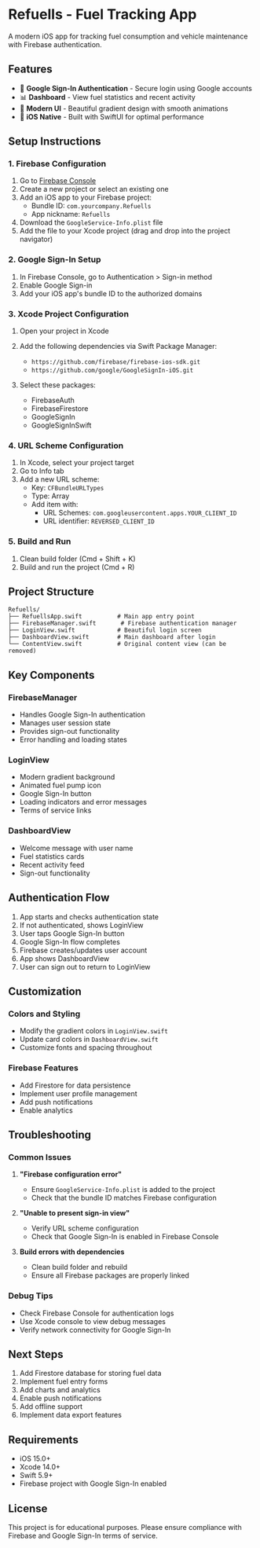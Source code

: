 # Refuells - Fuel Tracking App

A modern iOS app for tracking fuel consumption and vehicle maintenance with Firebase authentication.

## Features

- 🔐 **Google Sign-In Authentication** - Secure login using Google accounts
- 📊 **Dashboard** - View fuel statistics and recent activity
- 🎨 **Modern UI** - Beautiful gradient design with smooth animations
- 📱 **iOS Native** - Built with SwiftUI for optimal performance

## Setup Instructions

### 1. Firebase Configuration

1. Go to [Firebase Console](https://console.firebase.google.com/)
2. Create a new project or select an existing one
3. Add an iOS app to your Firebase project:
   - Bundle ID: `com.yourcompany.Refuells`
   - App nickname: `Refuells`
4. Download the `GoogleService-Info.plist` file
5. Add the file to your Xcode project (drag and drop into the project navigator)

### 2. Google Sign-In Setup

1. In Firebase Console, go to Authentication > Sign-in method
2. Enable Google Sign-in
3. Add your iOS app's bundle ID to the authorized domains

### 3. Xcode Project Configuration

1. Open your project in Xcode
2. Add the following dependencies via Swift Package Manager:
   - `https://github.com/firebase/firebase-ios-sdk.git`
   - `https://github.com/google/GoogleSignIn-iOS.git`

3. Select these packages:
   - FirebaseAuth
   - FirebaseFirestore
   - GoogleSignIn
   - GoogleSignInSwift

### 4. URL Scheme Configuration

1. In Xcode, select your project target
2. Go to Info tab
3. Add a new URL scheme:
   - Key: `CFBundleURLTypes`
   - Type: Array
   - Add item with:
     - URL Schemes: `com.googleusercontent.apps.YOUR_CLIENT_ID`
     - URL identifier: `REVERSED_CLIENT_ID`

### 5. Build and Run

1. Clean build folder (Cmd + Shift + K)
2. Build and run the project (Cmd + R)

## Project Structure

```
Refuells/
├── RefuellsApp.swift          # Main app entry point
├── FirebaseManager.swift       # Firebase authentication manager
├── LoginView.swift            # Beautiful login screen
├── DashboardView.swift        # Main dashboard after login
└── ContentView.swift          # Original content view (can be removed)
```

## Key Components

### FirebaseManager
- Handles Google Sign-In authentication
- Manages user session state
- Provides sign-out functionality
- Error handling and loading states

### LoginView
- Modern gradient background
- Animated fuel pump icon
- Google Sign-In button
- Loading indicators and error messages
- Terms of service links

### DashboardView
- Welcome message with user name
- Fuel statistics cards
- Recent activity feed
- Sign-out functionality

## Authentication Flow

1. App starts and checks authentication state
2. If not authenticated, shows LoginView
3. User taps Google Sign-In button
4. Google Sign-In flow completes
5. Firebase creates/updates user account
6. App shows DashboardView
7. User can sign out to return to LoginView

## Customization

### Colors and Styling
- Modify the gradient colors in `LoginView.swift`
- Update card colors in `DashboardView.swift`
- Customize fonts and spacing throughout

### Firebase Features
- Add Firestore for data persistence
- Implement user profile management
- Add push notifications
- Enable analytics

## Troubleshooting

### Common Issues

1. **"Firebase configuration error"**
   - Ensure `GoogleService-Info.plist` is added to the project
   - Check that the bundle ID matches Firebase configuration

2. **"Unable to present sign-in view"**
   - Verify URL scheme configuration
   - Check that Google Sign-In is enabled in Firebase Console

3. **Build errors with dependencies**
   - Clean build folder and rebuild
   - Ensure all Firebase packages are properly linked

### Debug Tips

- Check Firebase Console for authentication logs
- Use Xcode console to view debug messages
- Verify network connectivity for Google Sign-In

## Next Steps

1. Add Firestore database for storing fuel data
2. Implement fuel entry forms
3. Add charts and analytics
4. Enable push notifications
5. Add offline support
6. Implement data export features

## Requirements

- iOS 15.0+
- Xcode 14.0+
- Swift 5.9+
- Firebase project with Google Sign-In enabled

## License

This project is for educational purposes. Please ensure compliance with Firebase and Google Sign-In terms of service. 